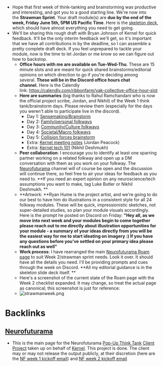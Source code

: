 - Hope that first week of think-tanking and brainstorming was productive and interesting, and got you to a good starting line. We're now into the **Strawman Sprint**. Your draft module(s) are **due by the end of the week, Friday June 5th, 5PM US Pacific Time**. Here is the [skeleton deck](https://docs.google.com/presentation/d/1CVZWUF-C7_b-dTZ3oiBYn3kE45CY6J3IEuEZO1TboEY/edit?usp=sharing), which should have almost everything you need to get going.
- We'll be sharing this rough draft with Bryan Johnson of Kernel for quick feedback. It'll be the only interim feedback we'll get, so it's important that we have all contributions in by the deadline, so I can assemble a pretty complete draft deck. If you feel unprepared to tackle your module, now is the time to let Jordan or me know so we can figure out how to backstop.
    - **Office hours with me are available on Tue-Wed-Thu**. These are 15 minute slots and are meant for quick shared brainstorms/editorial opinions on which direction to go if you're deciding among several. **These will be in the Discord office hours chat channel.** Here is the Calendly link: https://calendly.com/ribbonfarm/yak-collective-office-hour-slot
    - **Here are summaries** (big thanks to Rahul Ramchandani who is now the official project scribe, Jordan, and Nikhil) of the Week 1 think tank/brainstorm days. Please review them (especially for the days you weren't able to participate live in the discord).
        - Day 1: [Sensemaking/Brainstorm](https://roamresearch.com/#/app/ArtOfGig/page/xverM0qlA)
        - Day 2: [Family/personal folkways](https://roamresearch.com/#/app/ArtOfGig/page/lagGcOJBW)
        - Day 3: [Community/Culture folkways](https://roamresearch.com/#/app/ArtOfGig/page/wwbGQBJNk)
        - Day 4: [Societal/Macro folkways](https://roamresearch.com/#/app/ArtOfGig/page/GYGGYE_Yf)
        - Day 5: [Collision forces brainstorm](https://roamresearch.com/#/app/ArtOfGig/page/ge2lGzydn)
        - Extra: [Kernel meeting notes](https://roamresearch.com/#/app/ArtOfGig/page/-EZ0EYLKF) (Jordan Peacock)
        - Extra: [Kernel tech 101](https://roamresearch.com/#/app/ArtOfGig/page/HlbDpq4O0) (Nikhil Deshmukh)
    - **Peer collaboration**: I encourage you to identify at least one sparring partner working on a related folkway and open up a DM conversation with them as you work on your folkway. The [Neurofuturama](<Neurofuturama.md>) channel will of course be open and the discussion will continue there, so feel free to air your ideas for feedback as you need to. **If you need an expert opinion on any neuroscience/tech assumptions you want to make, tag Luke Butler or Nikhil Deshmukh. **
    - **Artwork: **Ryan Hume is the project artist, and we're going to do our best to have him do illustrations in a consistent style for all 24 folkway modules. These will be quick, impressionistic sketches, not super-detailed studies, so plan your module visuals accordingly. Here is the prompt he posted on Discord on Friday: __"Hey all, as we move into next week and your modules begin to come together please reach out to me directly about illustration opportunities for your module - a summary of your ideas directly from you will be the easiest way for me to start ideating on imagery :) If you have any questions before you’ve settled on your primary idea please reach out as well"__
    - **Work process**: I have rearranged the main [Neurofuturama Roam page](https://roamresearch.com/#/app/ArtOfGig/page/Cap6_MuVN) to suit Week 2/strawman sprint needs. Look it over. It should have all the details you need. I'll be providing prompts and cues through the week on Discord. **All my editorial guidance is in the skeleton slide deck itself. **
    - Here's a screenshot of the current state of the Roam page with the Week 2 checklist expanded. It may change, so treat the actual page as canonical; this screenshot is just for reference:
    - ![strawmanweek.png](https://mail.google.com/mail/u/0?ui=2&ik=0a2a536efa&attid=0.1&permmsgid=msg-a:r3378843853858683801&th=1726c086d175711a&view=fimg&sz=s0-l75-ft&attbid=ANGjdJ8v99sqHUIOmY2dTNj9Yc1mj7QSquY_stn_2OCLjlxn6SZZIF7vd4TsEe6edMA1-AP6iLCRjaI1uwSZteMXfXlbTVWt8CXhv7fFsru0MCgFxJx_skS8B-mqj-A&disp=emb&realattid=ii_kavcdiiy0)

# Backlinks
## [Neurofuturama](<Neurofuturama.md>)
- This is the main page for the Neurofuturama [Pop-Up Think Tank](<Pop-Up Think Tank.md>) [Client Project](<Client Project.md>) taken up on behalf of [Kernel](https://kernel.co). This project is done. The client may or may not release the output publicly, at their discretion (here are the [NF week 1 kickoff email](<NF week 1 kickoff email.md>)) and [NF week 2 kickoff email](<NF week 2 kickoff email.md>)

